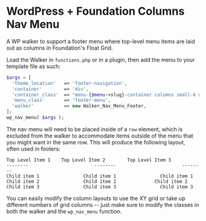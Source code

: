 # WordPress + Foundation Columns Nav Menu
A WP walker to support a footer menu where top-level menu items are laid out as columns in Foundation's Float Grid.

Load the Walker in `functions.php` or in a plugin, then add the menu to your template file as such:

```php
$args = [
  'theme_location'   => 'footer-navigation',
  'container'        => 'div',
  'container_class'  => "menu-{$menu->slug}-container columns small-6 medium-3 large-2",
  'menu_class'       => 'footer-menu',
  'walker'           => new Walker_Nav_Menu_Footer,
];
wp_nav_menu( $args );
```

The nav menu will need to be placed inside of a `row` element, which is excluded from the walker to accommodate items outside of the menu that you might want in the same row. This will produce the following layout, often used in footers:

```
Top Level Item 1    Top Level Item 2		Top Level Item 3
--------						--------						--------
Child item 1				Child item 1				Child item 1
Child item 2				Child item 2			  Child item 2
Child item 3				Child item 3				Child item 3
```

You can easily modify the column layouts to use the XY grid or take up different numbers of grid columns -- just make sure to modify the classes in both the walker and the `wp_nav_menu` function.
